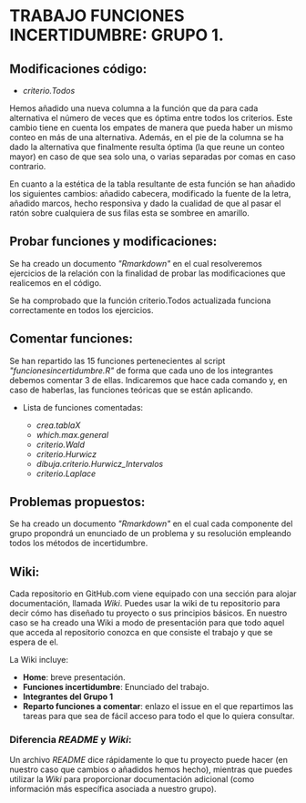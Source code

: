 # TRABAJO FUNCIONES INCERTIDUMBRE: GRUPO 1.
 
 ## Modificaciones código:
 
 * *criterio.Todos*
 
Hemos añadido una nueva columna a la función que da para cada alternativa el número de veces que es óptima entre todos los criterios. Este cambio tiene en cuenta los
empates de manera que pueda haber un mismo conteo en más de una alternativa.
Además, en el pie de la columna se ha dado la alternativa que finalmente resulta óptima (la que reune un conteo mayor) en caso de que sea solo una, o varias separadas
por comas en caso contrario.

En cuanto a la estética de la tabla resultante de esta función se han añadido los siguientes cambios: añadido cabecera, modificado la fuente de la letra, añadido marcos, 
hecho responsiva y dado la cualidad de que al pasar el ratón sobre cualquiera de sus filas esta se sombree en amarillo.
 
 ## Probar funciones y modificaciones:
 
 Se ha creado un documento *"Rmarkdown"* en el cual resolveremos ejercicios de la relación con la finalidad de probar las modificaciones que realicemos en el código.
 
 Se ha comprobado que la función criterio.Todos actualizada funciona correctamente en todos los ejercicios.
 
 ## Comentar funciones:
 
Se han repartido las 15 funciones pertenecientes al script *"funcionesincertidumbre.R"* de forma que cada uno de los integrantes debemos comentar 3 de ellas. Indicaremos que hace cada comando y, en caso de haberlas, las funciones teóricas que se están aplicando.

* Lista de funciones comentadas:

  - _crea.tablaX_
  - _which.max.general_
  - _criterio.Wald_
  - _criterio.Hurwicz_
  - _dibuja.criterio.Hurwicz_Intervalos_
  - _criterio.Laplace_
  
 ## Problemas propuestos:
 
Se ha creado un documento *"Rmarkdown"* en el cual cada componente del grupo propondrá un enunciado de un problema y su
resolución empleando todos los métodos de incertidumbre.

## Wiki:

Cada repositorio en GitHub.com viene equipado con una sección para alojar documentación, llamada _Wiki_. Puedes usar la wiki de tu repositorio para decir cómo has 
diseñado tu proyecto o sus principios básicos. En nuestro caso se ha creado una Wiki a modo de presentación para que todo aquel que acceda al repositorio conozca
en que consiste el trabajo y que se espera de el. 

La Wiki incluye:
* **Home**: breve presentación.
* **Funciones incertidumbre**: Enunciado del trabajo.
* **Integrantes del Grupo 1**
* **Reparto funciones a comentar**: enlazo el issue en el que repartimos las tareas para que sea de fácil acceso para todo el que lo quiera consultar.

### Diferencia _README_ y _Wiki_:

Un archivo _README_ dice rápidamente lo que tu proyecto puede hacer (en nuestro caso que cambios o añadidos hemos hecho), mientras que puedes utilizar la _Wiki_ para 
proporcionar documentación adicional (como información más específica asociada a nuestro grupo).
